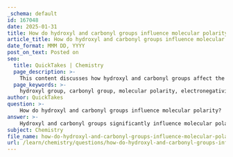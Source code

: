 ```yaml
---
_schema: default
id: 167048
date: 2025-01-31
title: How do hydroxyl and carbonyl groups influence molecular polarity?
article_title: How do hydroxyl and carbonyl groups influence molecular polarity?
date_format: MMM DD, YYYY
post_on_text: Posted on
seo:
  title: QuickTakes | Chemistry
  page_description: >-
    This content discusses how hydroxyl and carbonyl groups affect the molecular polarity of compounds, emphasizing the role of electronegativity and partial charges on solubility and interactions in biological systems.
  page_keywords: >-
    hydroxyl group, carbonyl group, molecular polarity, electronegativity, water solubility, polar covalent bond, dipole-dipole interactions, carboxylic acids, functional groups, biological systems
author: QuickTakes
question: >-
    How do hydroxyl and carbonyl groups influence molecular polarity?
answer: >-
    Hydroxyl and carbonyl groups significantly influence molecular polarity due to the presence of electronegative atoms, primarily oxygen, which affects the distribution of electron density within the molecule.\n\n### Hydroxyl Group (-OH)\nThe hydroxyl group consists of an oxygen atom bonded to a hydrogen atom. Oxygen is highly electronegative, meaning it attracts electrons more strongly than hydrogen. This results in a partial negative charge on the oxygen atom and a partial positive charge on the hydrogen atom, creating a polar covalent bond. The presence of the hydroxyl group in a molecule increases its overall polarity, making it more hydrophilic (water-attracting). This is why alcohols, which contain hydroxyl groups, tend to be soluble in water.\n\n### Carbonyl Group (-C=O)\nThe carbonyl group features a carbon atom double-bonded to an oxygen atom. Similar to the hydroxyl group, the oxygen atom's high electronegativity leads to a polar bond. The carbon atom in the carbonyl group has a partial positive charge, while the oxygen has a partial negative charge. This polarity allows carbonyl-containing compounds, such as aldehydes and ketones, to engage in dipole-dipole interactions with other polar molecules, enhancing their solubility in polar solvents.\n\n### Combined Effects\nWhen hydroxyl and carbonyl groups are present in the same molecule, as seen in carboxylic acids (which contain both a carbonyl and a hydroxyl group), the overall polarity is further increased. Carboxylic acids are acidic due to their ability to donate protons (H+), and their polar nature allows them to interact favorably with water, making them soluble.\n\n### Summary\nIn summary, both hydroxyl and carbonyl groups contribute to the polarity of molecules through their electronegative oxygen atoms, leading to partial charges that facilitate interactions with other polar substances. This property is crucial in biological systems, where the solubility and reactivity of molecules are often dictated by their functional groups.
subject: Chemistry
file_name: how-do-hydroxyl-and-carbonyl-groups-influence-molecular-polarity.md
url: /learn/chemistry/questions/how-do-hydroxyl-and-carbonyl-groups-influence-molecular-polarity
---
```


&nbsp;